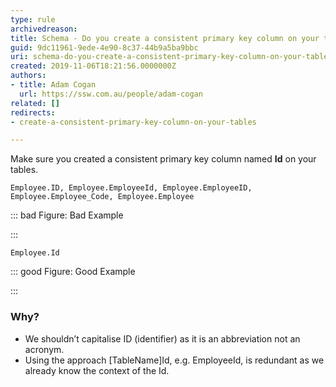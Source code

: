 ```yaml
---
type: rule
archivedreason: 
title: Schema - Do you create a consistent primary key column on your tables?
guid: 9dc11961-9ede-4e90-8c37-44b9a5ba9bbc
uri: schema-do-you-create-a-consistent-primary-key-column-on-your-tables
created: 2019-11-06T18:21:56.0000000Z
authors:
- title: Adam Cogan
  url: https://ssw.com.au/people/adam-cogan
related: []
redirects:
- create-a-consistent-primary-key-column-on-your-tables

---
```


Make sure you created a consistent primary key column named  **Id** on your tables.

<!--endintro-->



```
Employee.ID, Employee.EmployeeId, Employee.EmployeeID, Employee.Employee_Code, Employee.Employee
```




::: bad
Figure: Bad Example

:::



```
Employee.Id
```




::: good
Figure: Good Example

:::

### Why?




* We shouldn’t capitalise ID (identifier) as it is an abbreviation not an acronym.
* Using the approach [TableName]Id, e.g. EmployeeId, is redundant as we already know the context of the Id.
